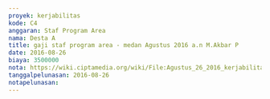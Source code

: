 ```yaml
---
proyek: kerjabilitas
kode: C4
anggaran: Staf Program Area
nama: Desta A
title: gaji staf program area - medan Agustus 2016 a.n M.Akbar P
date: 2016-08-26
biaya: 3500000
nota: https://wiki.ciptamedia.org/wiki/File:Agustus_26_2016_kerjabilitas_C4_staf_area_medan_akbar.jpeg
tanggalpelunasan: 2016-08-26
notapelunasan:
---
```

